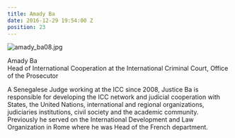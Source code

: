 ```yaml
---
title: Amady Ba
date: 2016-12-29 19:54:00 Z
position: 23
---
```


![amady_ba08.jpg](/uploads/amady_ba08.jpg)

Amady Ba <br> Head of International Cooperation at the International Criminal Court, Office of the Prosecutor


A Senegalese Judge working at the ICC since 2008, Justice Ba is responsible for developing the ICC network and judicial cooperation with States, the United Nations, international and regional organizations, judiciaries institutions, civil society and the academic community. Previously he served on the International Development and Law Organization in Rome where he was Head of the French department.